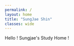 ```yaml
---
permalink: /
layout: home
title: "SungJae Shin"
classes: wide
---
```


Hello !
Sungjae's Study Home !

